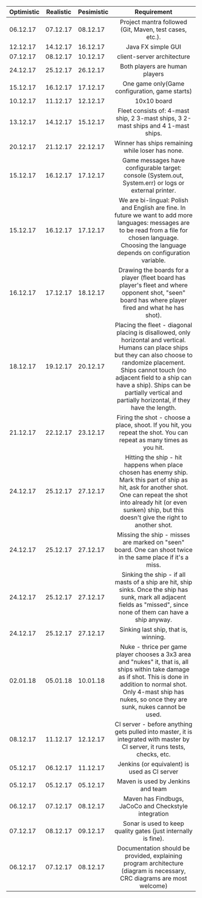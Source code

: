 | Optimistic         |  Realistic         |  Pesimistic         | Requirement    | 
| ------------- | ------------- | ------------- |:-------------:| 
|06.12.17|07.12.17|08.12.17|Project mantra followed (Git, Maven, test cases, etc.).|
|12.12.17|14.12.17|16.12.17|Java FX simple GUI|
|07.12.17|08.12.17|10.12.17|client-server architecture|
|24.12.17|25.12.17|26.12.17|Both players are human players|
|15.12.17|16.12.17|17.12.17|One game only(Game configuration, game starts)|
|10.12.17|11.12.17|12.12.17|10x10 board|
|13.12.17|14.12.17|15.12.17|Fleet consists of: 4-mast ship, 2 3-mast ships, 3 2-mast ships and 4 1-mast ships.|
|20.12.17|21.12.17|22.12.17|Winner has ships remaining while loser has none.|
|15.12.17|16.12.17|17.12.17|Game messages have configurable target: console (System.out, System.err) or logs or external printer.|
|15.12.17|16.12.17|17.12.17|We are bi-lingual: Polish and English are fine. In future we want to add more languages: messages are to be read from a file for chosen language. Choosing the language depends on configuration variable.|
|16.12.17|17.12.17|18.12.17|Drawing the boards for a player (fleet board has player's fleet and where opponent shot, "seen" board has where player fired and what he has shot).|
|18.12.17|19.12.17|20.12.17|Placing the fleet - diagonal placing is disallowed, only horizontal and vertical. Humans can place ships but they can also choose to randomize placement. Ships cannot touch (no adjacent field to a ship can have a ship). Ships can be partially vertical and partially horizontal, if they have the length.|
|21.12.17|22.12.17|23.12.17|Firing the shot - choose a place, shoot. If you hit, you repeat the shot. You can repeat as many times as you hit.|
|24.12.17|25.12.17|27.12.17|Hitting the ship - hit happens when place chosen has enemy ship. Mark this part of ship as hit, ask for another shot. One can repeat the shot into already hit (or even sunken) ship, but this doesn't give the right to another shot.|
|24.12.17|25.12.17|27.12.17|Missing the ship - misses are marked on "seen" board. One can shoot twice in the same place if it's a miss.|
|24.12.17|25.12.17|27.12.17|Sinking the ship - if all masts of a ship are hit, ship sinks. Once the ship has sunk, mark all adjacent fields as "missed", since none of them can have a ship anyway.|
|24.12.17|25.12.17|27.12.17|Sinking last ship, that is, winning.|
|02.01.18|05.01.18|10.01.18|Nuke - thrice per game player chooses a 3x3 area and "nukes" it, that is, all ships within take damage as if shot. This is done in addition to normal shot. Only 4-mast ship has nukes, so once they are sunk, nukes cannot be used.|
|08.12.17|11.12.17|12.12.17|CI server - before anything gets pulled into master, it is integrated with master by CI server, it runs tests, checks, etc.|
|05.12.17|06.12.17|11.12.17|Jenkins (or equivalent) is used as CI server|
|05.12.17|05.12.17|05.12.17|Maven is used by Jenkins and team|
|06.12.17|07.12.17|08.12.17|Maven has Findbugs, JaCoCo and Checkstyle integration|
|07.12.17|08.12.17|09.12.17|Sonar is used to keep quality gates (just internally is fine).|
|06.12.17|07.12.17|08.12.17|Documentation should be provided, explaining program architecture (diagram is necessary, CRC diagrams are most welcome)|
